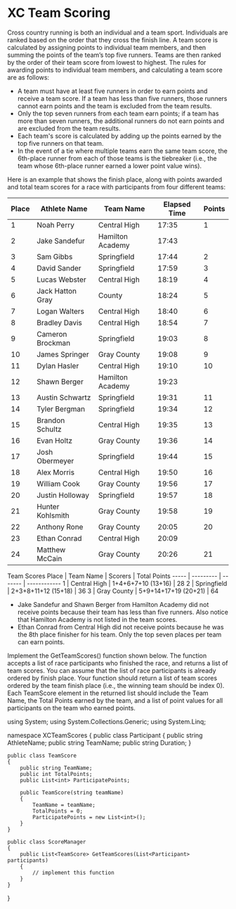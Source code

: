# XC Team Scoring

Cross country running is both an individual and a team sport. Individuals are ranked based on the order that they cross the finish line. A team score is calculated by assigning points to individual team members, and then summing the points of the team’s top five runners. Teams are then ranked by the order of their team score from lowest to highest. The rules for awarding points to individual team members, and calculating a team score are as follows:

- A team must have at least five runners in order to earn points and receive a team score. If a team has less than five runners, those runners cannot earn points and the team is excluded from the team results.
- Only the top seven runners from each team earn points; if a team has more than seven runners, the additional runners do not earn points and are excluded from the team results.
- Each team's score is calculated by adding up the points earned by the top five runners on that team.
- In the event of a tie where multiple teams earn the same team score, the 6th-place runner from each of those teams is the tiebreaker (i.e., the team whose 6th-place runner earned a lower point value wins).

Here is an example that shows the finish place, along with points awarded and total team scores for a race with participants from four different teams:

| Place | Athlete Name     | Team Name        | Elapsed Time | Points |
| ----- | ---------------- | ---------------- | ------------ | ------ |
| 1     | Noah Perry       | Central High     | 17:35        | 1      |
| 2     | Jake Sandefur    | Hamilton Academy | 17:43        |
| 3     | Sam Gibbs        | Springfield      | 17:44        | 2      |
| 4     | David Sander     | Springfield      | 17:59        | 3      |
| 5     | Lucas Webster    | Central High     | 18:19        | 4      |
| 6     | Jack Hatton Gray | County           | 18:24        | 5      |
| 7     | Logan Walters    | Central High     | 18:40        | 6      |
| 8     | Bradley Davis    | Central High     | 18:54        | 7      |
| 9     | Cameron Brockman | Springfield      | 19:03        | 8      |
| 10    | James Springer   | Gray County      | 19:08        | 9      |
| 11    | Dylan Hasler     | Central High     | 19:10        | 10     |
| 12    | Shawn Berger     | Hamilton Academy | 19:23        |
| 13    | Austin Schwartz  | Springfield      | 19:31        | 11     |
| 14    | Tyler Bergman    | Springfield      | 19:34        | 12     |
| 15    | Brandon Schultz  | Central High     | 19:35        | 13     |
| 16    | Evan Holtz       | Gray County      | 19:36        | 14     |
| 17    | Josh Obermeyer   | Springfield      | 19:44        | 15     |
| 18    | Alex Morris      | Central High     | 19:50        | 16     |
| 19    | William Cook     | Gray County      | 19:56        | 17     |
| 20    | Justin Holloway  | Springfield      | 19:57        | 18     |
| 21    | Hunter Kohlsmith | Gray County      | 19:58        | 19     |
| 22    | Anthony Rone     | Gray County      | 20:05        | 20     |
| 23    | Ethan Conrad     | Central High     | 20:09        |
| 24    | Matthew McCain   | Gray County      | 20:26        | 21     |

Team Scores
Place | Team Name | Scorers | Total Points
----- | --------- | ------- | ------------
1 | Central High | 1+4+6+7+10 (13+16) | 28
2 | Springfield | 2+3+8+11+12 (15+18) | 36
3 | Gray County | 5+9+14+17+19 (20+21) | 64

- Jake Sandefur and Shawn Berger from Hamilton Academy did not receive points because their team has less than five runners. Also notice that Hamilton Academy is not listed in the team scores.
- Ethan Conrad from Central High did not receive points because he was the 8th place finisher for his team. Only the top seven places per team can earn points.

Implement the GetTeamScores() function shown below. The function accepts a list of race participants who finished the race, and returns a list of team scores. You can assume that the list of race participants is already ordered by finish place. Your function should return a list of team scores ordered by the team finish place (i.e., the winning team should be index 0). Each TeamScore element in the returned list should include the Team Name, the Total Points earned by the team, and a list of point values for all participants on the team who earned points.

using System;
using System.Collections.Generic;
using System.Linq;

namespace XCTeamScores
{
public class Participant
{
public string AthleteName;
public string TeamName;
public string Duration;
}

    public class TeamScore
    {
        public string TeamName;
        public int TotalPoints;
        public List<int> ParticipatePoints;

        public TeamScore(string teamName)
        {
            TeamName = teamName;
            TotalPoints = 0;
            ParticipatePoints = new List<int>();
        }
    }

    public class ScoreManager
    {
        public List<TeamScore> GetTeamScores(List<Participant> participants)
        {
            // implement this function
        }
    }

}
